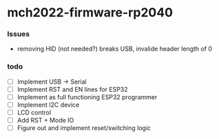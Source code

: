 # mch2022-firmware-rp2040

### Issues

 - removing HID (not needed?) breaks USB, invalide header length of 0

### todo
 - [ ] Implement USB -> Serial
  - [ ] Implement RST and EN lines for ESP32
  - [ ] Implement as full functioning ESP32 programmer
 - [ ] Implement I2C device
 - [ ] LCD control
  - [ ] Add RST + Mode IO
  - [ ] Figure out and implement reset/switching logic
